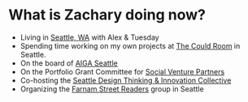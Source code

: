
# What is Zachary doing now?

- Living in [Seattle, WA][1] with Alex & Tuesday
- Spending time working on my own projects at [The Could Room][2] in Seattle.
- On the board of [AIGA Seattle][3]
- On the Portfolio Grant Committee for [Social Venture Partners][4]
- Co-hosting the [Seattle Design Thinking & Innovation Collective][5]
- Organizing the [Farnam Street Readers][6] group in Seattle

[1]:	http://zxmth.us/1PzqBgr
[2]:	http://zxmth.us/1Pzqi5c
[3]:	http://zxmth.us/1PzqoKi
[4]:	http://zxmth.us/1PzqmC8
[5]:	http://zxmth.us/1PzqtNZ
[6]:	http://zxmth.us/1Pzqstq
